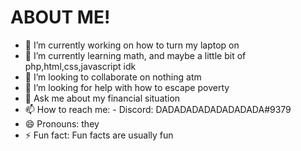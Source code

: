 <h1>ABOUT ME!</h1>

- 🔭 I’m currently working on how to turn my laptop on<br>
- 🌱 I’m currently learning math, and maybe a little bit of php,html,css,javascript idk<br>
- 👯 I’m looking to collaborate on nothing atm<br>
- 🤔 I’m looking for help with how to escape poverty<br>
- 💬 Ask me about my financial situation<br>
- 📫 How to reach me: - Discord: DADADADADADADADADA#9379
- 😄 Pronouns: they<br>
- ⚡ Fun fact: Fun facts are usually fun<br>

